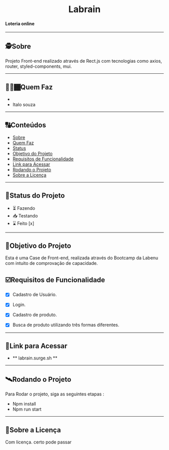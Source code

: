 <h1 align="center">
     Labrain
</h1>

<h4 align="left">
    Loteria online
</h4>

---

##  🕵Sobre

Projeto Front-end realizado através de Rect.js com tecnologias como axios, router, styled-components, mui.


---

## 👨🏻🏾Quem Faz 

- 
- Italo souza


---
##  🔠Conteúdos

<!--ts-->
   * [Sobre](#sobre)
   * [Quem Faz](#-quem-faz)
   * [Status](#status)
   * [Objetivo do Projeto](#objetivo-do-projeto)
   * [Requisitos de Funcionalidade](#requisitos-de-funcionalidade)
   * [Link para Acessar](#link-para-acessar)
   * [Rodando o Projeto](#rodando-o-projeto)
   * [Sobre a Licença](#sobre-a-licença)
<!--te-->


---
##  🧭Status do Projeto

 - ⏳ Fazendo
 - 📥 Testando 
 - ⌛ Feito [x]

---

##  🎯Objetivo do Projeto

Esta é uma Case de Front-end, realizada através do Bootcamp da Labenu com intuito de comprovação de capacidade.


## ☑️Requisitos de Funcionalidade

- [x] Cadastro de Usuário.
- [x] Login.
- [x] Cadastro de produto.
- [x] Busca de produto utilizando três formas diferentes.



---

## 🔗Link para Acessar

- ** labrain.surge.sh **

---


## 🛰Rodando o Projeto

Para Rodar o projeto, siga as seguintes etapas :

- Npm install
- Npm run start



---

## 📝Sobre a Licença

Com licença. certo pode passar
